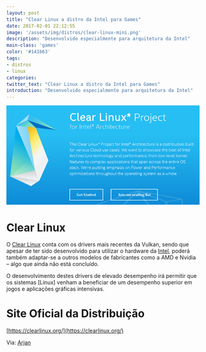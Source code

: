 ```yaml
---
layout: post
title: "Clear Linux a distro da Intel para Games"
date: 2017-02-01 22:12:55
image: '/assets/img/distros/clear-linux-mini.png'
description: "Desenvolvido especialmente para arquitetura da Intel"
main-class: 'games'
color: '#141b63'
tags:
- distros
- linux
categories:
twitter_text: "Clear Linux a distro da Intel para Games"
introduction: "Desenvolvido especialmente para arquitetura da Intel"
---
```


![Clear Linux](/assets/img/distros/clear-linux.png)

# Clear Linux

O [Clear Linux](https://clearlinux.org/) conta com os drivers mais recentes da Vulkan, sendo que apesar de ter sido desenvolvido para utilizar o hardware da [Intel](http://www.intel.com/), poderá também adaptar-se a outros modelos de fabricantes como a AMD e Nvidia – algo que ainda não está concluído.

O desenvolvimento destes drivers de elevado desempenho irá permitir que os sistemas [Linux] venham a beneficiar de um desempenho superior em jogos e aplicações gráficas intensivas.

# Site Oficial da Distribuição
[https://clearlinux.org/](https://clearlinux.org/)

Via: [Arjan](https://twitter.com/fenruspdx/status/814544599712567296/photo/1)
